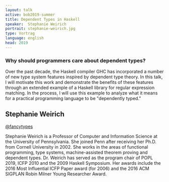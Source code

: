 ```yaml
---
layout: talk
active: bob2019-summer
title: Dependent Types in Haskell
speaker:  Stephanie Weirich
portrait: stephanie-weirich.jpg
type: Vortrag
language: english
head: 2019
---
```


### Why should programmers care about dependent types? 
 
Over the past decade, the Haskell compiler GHC has incorporated a number of
new type system features inspired by dependent type theory.  In this talk, I
will motivate this work and demonstrate the benefits of these features through
an extended example of a Haskell library for regular expression matching. In
the process, I will use this example to analyze what it means for a practical
programming language to be "dependently typed."
 
## Stephanie Weirich 

[@fancytypes](http://twitter.com/fancytypes)

Stephanie Weirich is a Professor of Computer and Information Science at the
University of Pennsylvania. She joined Penn after receiving her Ph.D. from
Cornell University in 2002. She works in the areas of functional programming,
type systems, machine-assisted theorem proving and dependent
types. Dr. Weirich has served as the program chair of POPL 2019, ICFP 2010 and
the 2009 Haskell Symposium. Her awards include the 2016 Most Influential ICFP
Paper award (for 2006) and the 2016 ACM SIGPLAN Robin Milner Young Researcher
Award.

